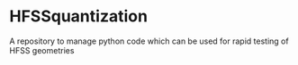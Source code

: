 # HFSSquantization
A repository to manage python code which can be used for rapid testing of HFSS geometries
